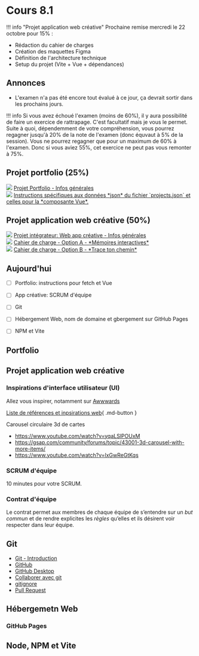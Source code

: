 # Cours 8.1
<!-- 20 octobre-->

<!--

Node.js et NPM : gestionnaire de paquets JavaScript

VITE : outil de développement front-end qui inclut serveur de développement et compilateur

IMPORTANT DE VOIR VITE CE COURS_CI car j'exige le setup du projet Vite pour le 22 octobre.

-->


!!! info "Projet application web créative"
    Prochaine remise mercredi le 22 octobre pour 15% :
  - Rédaction du cahier de charges
  - Création des maquettes Figma
  - Définition de l'architecture technique
  - Setup du projet (Vite + Vue + dépendances)

## Annonces

- L'examen n'a pas été encore tout évalué à ce jour, ça devrait sortir dans les prochains jours.
  
!!! info
  Si vous avez échoué l'examen (moins de 60%), il y aura possibilité de faire un exercice de rattrapage. C'est facultatif mais je vous le permet. Suite à quoi, dépendemment de votre compréhension, vous pourrez regagner jusqu'à 20% de la note de l'examen (donc équvaut à 5% de la session). Vous ne pourrez regagner que pour un maximum de 60% à l'examen. Donc si vous aviez 55%, cet exercice ne peut pas vous remonter à 75%.


  
## Projet portfolio (25%)

<div class="class-content-link">
  <img src="./projets/assets/icon-portfolio.svg">
  <a href="./projets/portfolio.html">Projet Portfolio - Infos générales</a>
</div>

<div class="class-content-link">
  <img src="./projets/assets/icon-portfolio.svg">
  <a href="./projets/instructions-fecth-vue.html">Instructions spécifiques aux données *json* du fichier `projects.json` et celles pour la *composante Vue*.</a>
</div>

## Projet application web créative (50%)

<div class="class-content-link">
  <img src="./projets/assets/icon-creative-webapp.svg">
  <a href="./projets/appweb-creative/syllabus_guide_etudiant.html">Projet intégrateur: Web app créative - Infos générales</a>
</div>

<div class="class-content-link">
  <img src="./projets/assets/icon-creative-webapp.svg">
  <a href="./projets/appweb-creative/cahier_charges_memoires.html">Cahier de charge - Option A - *Mémoires interactives*</a>
</div>

<div class="class-content-link">
  <img src="./projets/assets/icon-creative-webapp.svg">
  <a href="./projets/appweb-creative/cahier_charges_chemin.html">Cahier de charge - Option B - *Trace ton chemin*</a>
</div>


## Aujourd'hui

- [ ] Portfolio: instructions pour fetch et Vue
- [ ] App créative: SCRUM d'équipe
- [ ] Git
- [ ] Hébergement Web, nom de domaine et gbergement sur GitHub Pages
- [ ] NPM et Vite


## Portfolio



[](./projets/instructions-fecth-vue.md)


## Projet application web créative

### Inspirations d'interface utilisateur (UI)

Allez vous inspirer, notamment sur [Awwwards](https://www.awwwards.com/)

[Liste de références et inpsirations web](./projets/appweb-creative/references-et-inpspirations.md){ .md-button }

Carousel circulaire 3d de cartes

- https://www.youtube.com/watch?v=yqaLSlPOUxM
- https://gsap.com/community/forums/topic/43001-3d-carousel-with-more-items/
- https://www.youtube.com/watch?v=lxGwReGtKqs


### SCRUM d'équipe

10 minutes pour votre SCRUM.

### Contrat d'équipe

Le contrat permet aux membres de chaque équipe de s’entendre sur un *but commun* et de rendre explicites les *règles* qu’elles et ils désirent voir respecter dans leur équipe.

[](./projets/appweb-creative/contrat-equipe.md)

## Git

- [Git - Introduction](https://tim-montmorency.com/timdoc/582-518MO/git/intro/)
- [GitHub](https://tim-montmorency.com/timdoc/582-518MO/git/github/)
- [GitHub Desktop](https://tim-montmorency.com/timdoc/582-518MO/git/github-desktop/)
- [Collaborer avec git](https://tim-montmorency.com/timdoc/582-518MO/git/collaboration/)
- [gitignore](https://tim-montmorency.com/timdoc/582-518MO/git/gitignore/)
- [Pull Request](https://tim-montmorency.com/timdoc/582-518MO/git/pull-request/)

## Hébergemetn Web

### GitHub Pages

## Node, NPM et Vite


